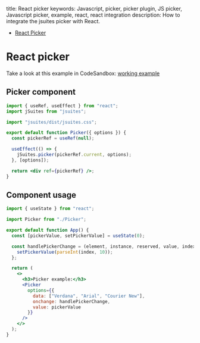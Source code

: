 title: React picker
keywords: Javascript, picker, picker plugin, JS picker, Javascript picker, example, react, react integration
description: How to integrate the jsuites picker with React.

* [React Picker](/docs/v4/picker)

React picker
============

Take a look at this example in CodeSandbox: [working example](https://codesandbox.io/s/jsuites-picker-with-react-yl5kc)

Picker component
----------------

```jsx
import { useRef, useEffect } from "react";
import jSuites from "jsuites";

import "jsuites/dist/jsuites.css";

export default function Picker({ options }) {
  const pickerRef = useRef(null);

  useEffect(() => {
    jSuites.picker(pickerRef.current, options);
  }, [options]);

  return <div ref={pickerRef} />;
}
```        

Component usage
---------------

```jsx
import { useState } from "react";

import Picker from "./Picker";

export default function App() {
  const [pickerValue, setPickerValue] = useState(0);

  const handlePickerChange = (element, instance, reserved, value, index) => {
    setPickerValue(parseInt(index, 10));
  };

  return (
    <>
      <h3>Picker example:</h3>
      <Picker
        options={{
          data: ["Verdana", "Arial", "Courier New"],
          onchange: handlePickerChange,
          value: pickerValue
        }}
      />
    </>
  );
}
```

